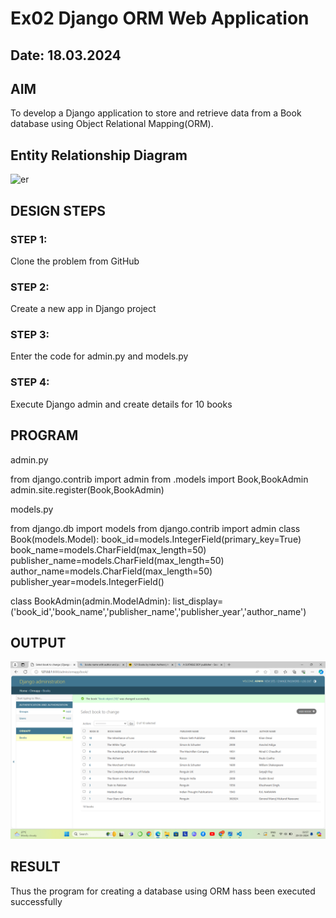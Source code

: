 # Ex02 Django ORM Web Application
## Date: 18.03.2024

## AIM
To develop a Django application to store and retrieve data from a Book database using Object Relational Mapping(ORM).

## Entity Relationship Diagram
![er](https://github.com/harinisaravanan10/ORM/assets/149035598/e1075871-c3bd-46ff-b37d-7f8acb7374f3)


## DESIGN STEPS

### STEP 1:
Clone the problem from GitHub

### STEP 2:
Create a new app in Django project

### STEP 3:
Enter the code for admin.py and models.py

### STEP 4:
Execute Django admin and create details for 10 books

## PROGRAM

admin.py

from django.contrib import admin
from .models import Book,BookAdmin
admin.site.register(Book,BookAdmin)

models.py

from django.db import models
from django.contrib import admin
class Book(models.Model):
    book_id=models.IntegerField(primary_key=True)
    book_name=models.CharField(max_length=50)
    publisher_name=models.CharField(max_length=50)
    author_name=models.CharField(max_length=50)
    publisher_year=models.IntegerField()

class BookAdmin(admin.ModelAdmin):
    list_display=('book_id','book_name','publisher_name','publisher_year','author_name')


## OUTPUT

![alt text](<Screenshot 2024-03-20 035741.png>)


## RESULT
Thus the program for creating a database using ORM hass been executed successfully
